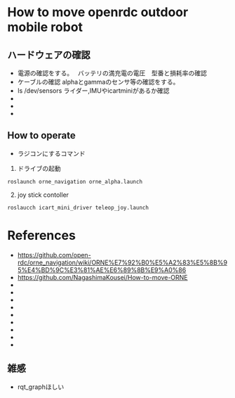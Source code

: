 # How to move openrdc outdoor mobile robot
## ハードウェアの確認
* 電源の確認をする。　
バッテリの満充電の電圧　型番と損耗率の確認
* ケーブルの確認
alphaとgammaのセンサ等の確認をする。
* ls /dev/sensors
ライダー,IMUやicartminiがあるか確認
* 
* 
* 

## How to operate
* ラジコンにするコマンド
1. ドライブの起動
```
roslaunch orne_navigation orne_alpha.launch
```
2. joy stick contoller
```
roslaucch icart_mini_driver teleop_joy.launch
```
# References
* https://github.com/open-rdc/orne_navigation/wiki/ORNE%E7%92%B0%E5%A2%83%E5%8B%95%E4%BD%9C%E3%81%AE%E6%89%8B%E9%A0%86
* https://github.com/NagashimaKousei/How-to-move-ORNE
* 
* 
* 
* 
* 
* 
* 
* 
* 
## 雑感
* rqt_graphほしい